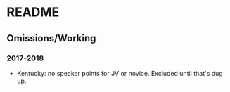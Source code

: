 # README

## Omissions/Working

### 2017-2018
- Kentucky: no speaker points for JV or novice. Excluded until that's dug up.